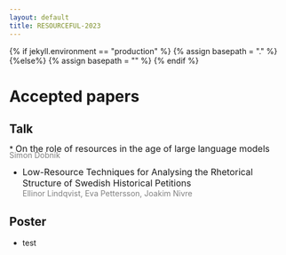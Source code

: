 ```yaml
---
layout: default
title: RESOURCEFUL-2023
---
```

{% if jekyll.environment  == "production" %}
        {% assign basepath = "." %}
        {%else%}
        {% assign basepath = "" %}
        {% endif %}

# Accepted papers


## Talk

  <p style="line-height:85%">
  *  <font size="3"> On the role of resources in the age of large language models </font>  
  <span style="color:gray"> Simon Dobnik </span>
  </p>
  
  *  <font size="3"> Low-Resource Techniques for Analysing the Rhetorical Structure of Swedish Historical Petitions </font>  
  <span style="color:gray"> Ellinor Lindqvist, Eva Pettersson, Joakim Nivre </span>

## Poster

  - test

